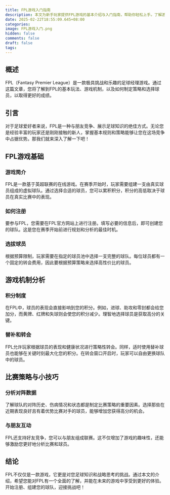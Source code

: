 ```yaml
---
title: FPL游戏入门指南
description: 本文为新手玩家提供FPL游戏的基本介绍与入门指南，帮助你轻松上手。了解游戏玩法、核心机制和一些小技巧，让你在FPL中取得优异成绩。
date: 2025-02-22T18:55:09.645+08:00
categories: 
image: FPL游戏入门.png
hidden: false
comments: false
draft: false
tags:
---
```


## 概述
FPL（Fantasy Premier League）是一款极具挑战和乐趣的足球经理游戏。通过这篇文章，您将了解到FPL的基本玩法、游戏机制，以及如何制定策略和选择球员，以取得更好的成绩。

## 引言
对于足球爱好者来说，FPL是一种与朋友竞争、展示足球知识的绝佳方式。无论您是经验丰富的玩家还是刚刚接触的新人，掌握基本规则和策略能够让您在这场竞争中占据优势。那我们就来深入了解一下吧！

## FPL游戏基础

### 游戏简介
FPL是一款基于英超联赛的在线游戏。在赛季开始时，玩家需要组建一支由真实球员组成的虚拟球队。通过选择合适的球员，您可以累积积分，积分的高低取决于球员在真实比赛中的表现。

### 如何注册
要参与FPL，您需要在FPL官方网站上进行注册。填写必要的信息后，即可创建您的球队。这是您在赛季开始前进行规划和分析的最佳时机。

### 选拔球员
根据预算限制，玩家需要在指定的球员池中选择一支完整的球队。每位球员都有一个固定的转会费用，因此要根据预算策略来选择高性价比的球员。

## 游戏机制分析

### 积分制度
在FPL中，球员的表现会直接影响到您的积分。例如，进球、助攻和零封都会给您加分，而黄牌、红牌和失球则会使您的积分减少。理智地选择球员是获取高分的关键。

### 替补和转会
FPL允许玩家根据球员的表现和健康状况进行策略性转会。同样，适时使用替补球员也能够在关键时刻最大化您的积分。在转会窗口开启时，玩家可以自由更换球队中的球员。

## 比赛策略与小技巧

### 分析对阵数据
了解球队的对阵历史、伤病情况和状态都是制定比赛策略的重要因素。选择那些在近期表现良好且有着优势比赛对手的球员，能够增加您获得高分的机会。

### 与朋友互动
FPL还支持好友竞争，您可以与朋友组成联赛。这不仅增加了游戏的趣味性，还能够激励您更好地分析比赛和球员。

## 结论
FPL不仅仅是一款游戏，它更是对您足球知识和战略思考的挑战。通过本文的介绍，希望您能对FPL有一个全面的了解，并能在未来的游戏中享受到更好的体验。开始注册、组建您的球队，迎接挑战吧！